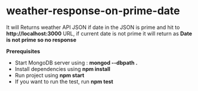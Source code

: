 weather-response-on-prime-date
============================

It will Returns weather API JSON if date in the JSON is prime and hit to **http://localhost:3000** URL, if current date is not prime it will return as **Date is not prime so no response**

**Prerequisites**
- Start MongoDB server using : **mongod --dbpath .**
- Install dependencies using **npm install**
- Run project using **npm start**
- If you want to run the test, run **npm test**